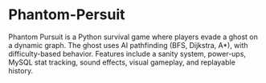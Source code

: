 # Phantom-Persuit
Phantom Pursuit is a Python survival game where players evade a ghost on a dynamic graph. The ghost uses AI pathfinding (BFS, Dijkstra, A*), with difficulty-based behavior. Features include a sanity system, power-ups, MySQL stat tracking, sound effects, visual gameplay, and replayable history.
